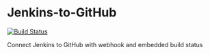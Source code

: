 # Jenkins-to-GitHub
[![Build Status](http://54.151.202.106/buildStatus/icon?job=second-pipeline)](http://54.151.202.106/job/second-pipeline/)

Connect Jenkins to GitHub with webhook and embedded build status
